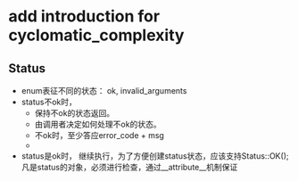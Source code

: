 # add introduction for cyclomatic_complexity


## Status
- enum表征不同的状态： ok, invalid_arguments
- status不ok时，
  - 保持不ok的状态返回。
  - 由调用者决定如何处理不ok的状态。
  - 不ok时，至少答应error_code + msg
  - 
- status是ok时， 继续执行，为了方便创建status状态，应该支持Status::OK();
 凡是status的对象，必须进行检查，通过__attribute__机制保证
